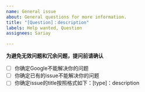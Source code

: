 ```yaml
---
name: General issue
about: General questions for more information.
title: "[Question]：description"
labels: Help wanted, Question
assignees: Sariay

---
```


**为避免无效问题和冗余问题，提问前请确认**
- [ ] 你确定Google不能解决你的问题
- [ ] 你确定已有的issue不能解决你的问题
- [ ] 你确定issue的title按照格式如下：[type]：description
